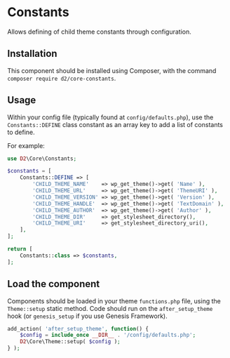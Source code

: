 # Constants

Allows defining of child theme constants through configuration.

## Installation

This component should be installed using Composer, with the command `composer require d2/core-constants`.

## Usage

Within your config file (typically found at `config/defaults.php`), use the `Constants::DEFINE` class constant as an array key to add a list of constants to define.

For example:

```php
use D2\Core\Constants;

$constants = [
	Constants::DEFINE => [
		'CHILD_THEME_NAME'    => wp_get_theme()->get( 'Name' ),
		'CHILD_THEME_URL'     => wp_get_theme()->get( 'ThemeURI' ),
		'CHILD_THEME_VERSION' => wp_get_theme()->get( 'Version' ),
		'CHILD_THEME_HANDLE'  => wp_get_theme()->get( 'TextDomain' ),
		'CHILD_THEME_AUTHOR'  => wp_get_theme()->get( 'Author' ),
		'CHILD_THEME_DIR'     => get_stylesheet_directory(),
		'CHILD_THEME_URI'     => get_stylesheet_directory_uri(),
	],
];

return [
    Constants::class => $constants,
];
 ```

## Load the component

Components should be loaded in your theme `functions.php` file, using the `Theme::setup` static method. Code should run on the `after_setup_theme` hook (or `genesis_setup` if you use Genesis Framework).

```php
add_action( 'after_setup_theme', function() {
    $config = include_once __DIR__ . '/config/defaults.php';
    D2\Core\Theme::setup( $config );
} );
```